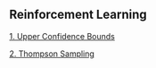 ## Reinforcement Learning

[1. Upper Confidence Bounds](Upper_confidence_Bound)

[2. Thompson Sampling](Thompson_Sampling)
